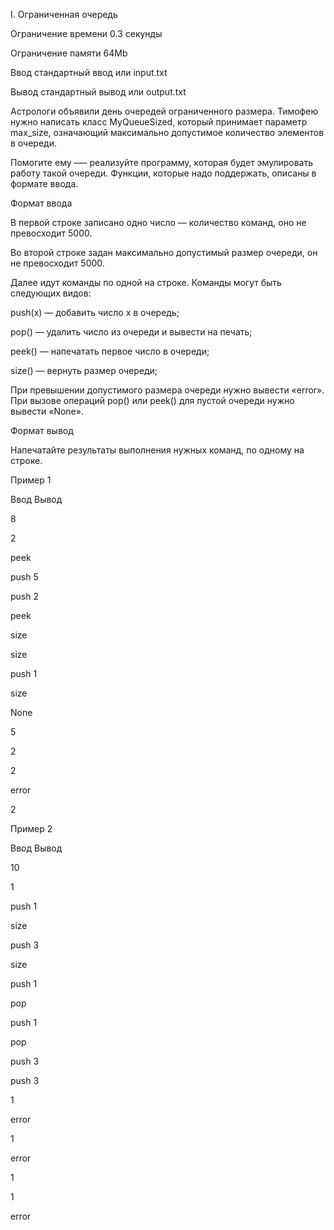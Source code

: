 I. Ограниченная очередь

Ограничение времени	0.3 секунды

Ограничение памяти	64Mb

Ввод	стандартный ввод или input.txt

Вывод	стандартный вывод или output.txt

Астрологи объявили день очередей ограниченного размера. Тимофею нужно написать класс MyQueueSized, который принимает параметр max_size, означающий максимально допустимое количество элементов в очереди.

Помогите ему —– реализуйте программу, которая будет эмулировать работу такой очереди. Функции, которые надо поддержать, описаны в формате ввода.

Формат ввода

В первой строке записано одно число — количество команд, оно не превосходит 5000.

Во второй строке задан максимально допустимый размер очереди, он не превосходит 5000.

Далее идут команды по одной на строке. Команды могут быть следующих видов:

push(x) — добавить число x в очередь;

pop() — удалить число из очереди и вывести на печать;

peek() — напечатать первое число в очереди;

size() — вернуть размер очереди;

При превышении допустимого размера очереди нужно вывести «error». При вызове операций pop() или peek() для пустой очереди нужно вывести «None».

Формат вывод

Напечатайте результаты выполнения нужных команд, по одному на строке.

Пример 1

Ввод	Вывод

8

2

peek

push 5

push 2

peek

size

size

push 1

size

None

5

2

2

error

2

Пример 2

Ввод	Вывод

10

1

push 1

size

push 3

size

push 1

pop

push 1

pop

push 3

push 3

1

error

1

error

1

1

error